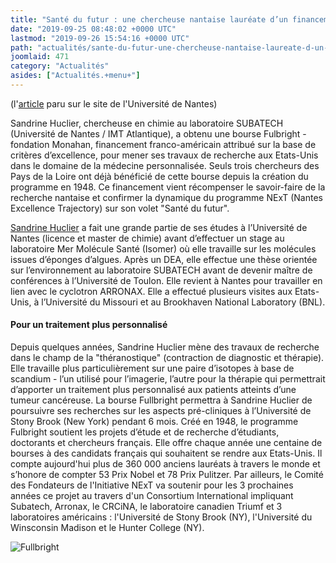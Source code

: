 ```yaml
---
title: "Santé du futur : une chercheuse nantaise lauréate d’un financement franco-américain"
date: "2019-09-25 08:48:02 +0000 UTC"
lastmod: "2019-09-26 15:54:16 +0000 UTC"
path: "actualités/sante-du-futur-une-chercheuse-nantaise-laureate-d-un-financement-franco-americain-2.xx.md"
joomlaid: 471
category: "Actualités"
asides: ["Actualités.+menu+"]
---
```

(l'[article](https://www.univ-nantes.fr/espace-presse/sante-du-futur-une-chercheuse-nantaise-laureate-d-un-financement-franco-americain-2491337.kjsp?RH=1498633572478) paru sur le site de l'Université de Nantes)

Sandrine Huclier, chercheuse en chimie au laboratoire SUBATECH (Université de Nantes / IMT Atlantique), a obtenu une bourse Fulbright - fondation Monahan, financement franco-américain attribué sur la base de critères d’excellence, pour mener ses travaux de recherche aux Etats-Unis dans le domaine de la médecine personnalisée. Seuls trois chercheurs des Pays de la Loire ont déjà bénéficié de cette bourse depuis la création du programme en 1948. Ce financement vient récompenser le savoir-faire de la recherche nantaise et confirmer la dynamique du programme NExT (Nantes Excellence Trajectory) sur son volet "Santé du futur".

[Sandrine Huclier](https://www.univ-nantes.fr/version-francaise/sandrine-huclier-238098.kjsp?RH=1272465163003 "Sandrine Huclier") a fait une grande partie de ses études à l’Université de Nantes (licence et master de chimie) avant d’effectuer un stage au laboratoire Mer Molécule Santé (Isomer) où elle travaille sur les molécules issues d’éponges d’algues. Après un DEA, elle effectue une thèse orientée sur l’environnement au laboratoire SUBATECH avant de devenir maître de conférences à l’Université de Toulon. Elle revient à Nantes pour travailler en lien avec le cyclotron ARRONAX. Elle a effectué plusieurs visites aux Etats-Unis, à l’Université du Missouri et au Brookhaven National Laboratory (BNL).

#### Pour un traitement plus personnalisé

Depuis quelques années, Sandrine Huclier mène des travaux de recherche dans le champ de la "théranostique" (contraction de diagnostic et thérapie). Elle travaille plus particulièrement sur une paire d’isotopes à base de scandium - l’un utilisé pour l’imagerie, l’autre pour la thérapie qui permettrait d’apporter un traitement plus personnalisé aux patients atteints d’une tumeur cancéreuse. La bourse Fullbright permettra à Sandrine Huclier de poursuivre ses recherches sur les aspects pré-cliniques à l’Université de Stony Brook (New York) pendant 6 mois. Créé en 1948, le programme Fulbright soutient les projets d’étude et de recherche d’étudiants, doctorants et chercheurs français. Elle offre chaque année une centaine de bourses à des candidats français qui souhaitent se rendre aux Etats-Unis. Il compte aujourd'hui plus de 360 000 anciens lauréats à travers le monde et s’honore de compter 53 Prix Nobel et 78 Prix Pulitzer. Par ailleurs, le Comité des Fondateurs de l'Initiative NExT va soutenir pour les 3 prochaines années ce projet au travers d'un Consortium International impliquant Subatech, Arronax, le CRCiNA, le laboratoire canadien Triumf et 3 laboratoires américains : l'Université de Stony Brook (NY), l'Université du Winsconsin Madison et le Hunter College (NY).

![Fullbright](images/Communication/Fullbright.jpg)
